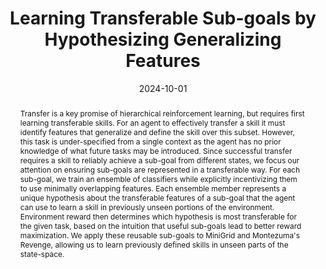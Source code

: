 ---
title: "Learning Transferable Sub-goals by Hypothesizing Generalizing Features"
authors:
- Andre De Mello Koch
- Ankit Bagaria
- Bingnan Huo
- Caleb Allen
- Zhiwei Zhou
- George Konidaris
date: 2024-10-01
doi: ""

publishDate: 2024-10-01

publication_types: ["1"]

publication: "International Conference on Learning Representations"
publication_short: "ICLR"

abstract: |
  Transfer is a key promise of hierarchical reinforcement learning, but requires first learning transferable skills. For an agent to effectively transfer a skill it must identify features that generalize and define the skill over this subset. However, this task is under-specified from a single context as the agent has no prior knowledge of what future tasks may be introduced. Since successful transfer requires a skill to reliably achieve a sub-goal from different states, we focus our attention on ensuring sub-goals are represented in a transferable way. For each sub-goal, we train an ensemble of classifiers while explicitly incentivizing them to use minimally overlapping features. Each ensemble member represents a unique hypothesis about the transferable features of a sub-goal that the agent can use to learn a skill in previously unseen portions of the environment. Environment reward then determines which hypothesis is most transferable for the given task, based on the intuition that useful sub-goals lead to better reward maximization. We apply these reusable sub-goals to MiniGrid and Montezuma's Revenge, allowing us to learn previously defined skills in unseen parts of the state-space.

summary: We use a diverse ensemble to generalize a given sub-goal to relearn previously discovered skills.

tags:
- Reinforcement Learning
- Feature Learning
- Transfer Learning
- Hierarchical Reinforcement Learning
- Skill Learning

featured: true

links:
- name: Lab
  url: http://irl.cs.brown.edu/
url_pdf: 'paper.pdf'
url_code: ''
url_dataset: ''
url_poster: ''
url_project: ''
url_slides: ''
url_source: ''
url_video: ''
---